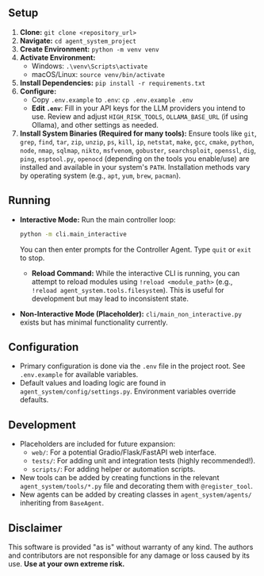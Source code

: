 
## Setup

1.  **Clone:** `git clone <repository_url>`
2.  **Navigate:** `cd agent_system_project`
3.  **Create Environment:** `python -m venv venv`
4.  **Activate Environment:**
    *   Windows: `.\venv\Scripts\activate`
    *   macOS/Linux: `source venv/bin/activate`
5.  **Install Dependencies:** `pip install -r requirements.txt`
6.  **Configure:**
    *   Copy `.env.example` to `.env`: `cp .env.example .env`
    *   **Edit `.env`**: Fill in your API keys for the LLM providers you intend to use. Review and adjust `HIGH_RISK_TOOLS`, `OLLAMA_BASE_URL` (if using Ollama), and other settings as needed.
7.  **Install System Binaries (Required for many tools):** Ensure tools like `git`, `grep`, `find`, `tar`, `zip`, `unzip`, `ps`, `kill`, `ip`, `netstat`, `make`, `gcc`, `cmake`, `python`, `node`, `nmap`, `sqlmap`, `nikto`, `msfvenom`, `gobuster`, `searchsploit`, `openssl`, `dig`, `ping`, `esptool.py`, `openocd` (depending on the tools you enable/use) are installed and available in your system's `PATH`. Installation methods vary by operating system (e.g., `apt`, `yum`, `brew`, `pacman`).

## Running

*   **Interactive Mode:** Run the main controller loop:
    ```bash
    python -m cli.main_interactive
    ```
    You can then enter prompts for the Controller Agent. Type `quit` or `exit` to stop.
    *   **Reload Command:** While the interactive CLI is running, you can attempt to reload modules using `!reload <module_path>` (e.g., `!reload agent_system.tools.filesystem`). This is useful for development but may lead to inconsistent state.

*   **Non-Interactive Mode (Placeholder):** `cli/main_non_interactive.py` exists but has minimal functionality currently.

## Configuration

*   Primary configuration is done via the `.env` file in the project root. See `.env.example` for available variables.
*   Default values and loading logic are found in `agent_system/config/settings.py`. Environment variables override defaults.

## Development

*   Placeholders are included for future expansion:
    *   `web/`: For a potential Gradio/Flask/FastAPI web interface.
    *   `tests/`: For adding unit and integration tests (highly recommended!).
    *   `scripts/`: For adding helper or automation scripts.
*   New tools can be added by creating functions in the relevant `agent_system/tools/*.py` file and decorating them with `@register_tool`.
*   New agents can be added by creating classes in `agent_system/agents/` inheriting from `BaseAgent`.

## Disclaimer

This software is provided "as is" without warranty of any kind. The authors and contributors are not responsible for any damage or loss caused by its use. **Use at your own extreme risk.**
